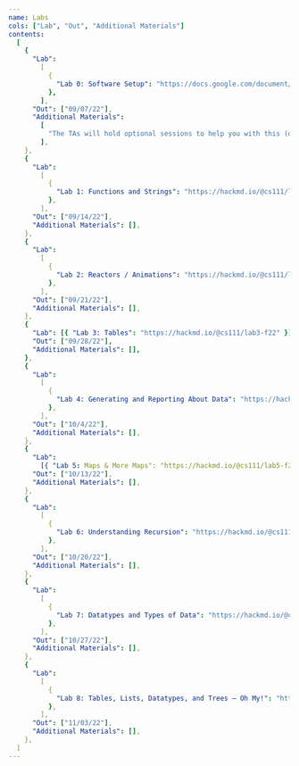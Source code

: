 ```yaml
---
name: Labs
cols: ["Lab", "Out", "Additional Materials"]
contents:
  [
    {
      "Lab":
        [
          {
            "Lab 0: Software Setup": "https://docs.google.com/document/d/1N6KcnBEJEDRvWTR_zMNDDPAqywpbg8xs1AJIRxgFXck/edit?usp=sharing",
          },
        ],
      "Out": ["09/07/22"],
      "Additional Materials":
        [
          "The TAs will hold optional sessions to help you with this (or you can do it on your own). See the hours calendar or Ed for the times.",
        ],
    },
    {
      "Lab":
        [
          {
            "Lab 1: Functions and Strings": "https://hackmd.io/@cs111/lab1-f22",
          },
        ],
      "Out": ["09/14/22"],
      "Additional Materials": [],
    },
    {
      "Lab":
        [
          {
            "Lab 2: Reactors / Animations": "https://hackmd.io/@cs111/lab2-f22",
          },
        ],
      "Out": ["09/21/22"],
      "Additional Materials": [],
    },
    {
      "Lab": [{ "Lab 3: Tables": "https://hackmd.io/@cs111/lab3-f22" }],
      "Out": ["09/28/22"],
      "Additional Materials": [],
    },
    {
      "Lab":
        [
          {
            "Lab 4: Generating and Reporting About Data": "https://hackmd.io/@cs111/lab4-f22",
          },
        ],
      "Out": ["10/4/22"],
      "Additional Materials": [],
    },
    {
      "Lab":
        [{ "Lab 5: Maps & More Maps": "https://hackmd.io/@cs111/lab5-f22" }],
      "Out": ["10/13/22"],
      "Additional Materials": [],
    },
    {
      "Lab":
        [
          {
            "Lab 6: Understanding Recursion": "https://hackmd.io/@cs111/lab6-f22",
          },
        ],
      "Out": ["10/20/22"],
      "Additional Materials": [],
    },
    {
      "Lab":
        [
          {
            "Lab 7: Datatypes and Types of Data": "https://hackmd.io/@cs111/lab7-f22",
          },
        ],
      "Out": ["10/27/22"],
      "Additional Materials": [],
    },
    {
      "Lab":
        [
          {
            "Lab 8: Tables, Lists, Datatypes, and Trees – Oh My!": "https://hackmd.io/@cs111/lab8-f22",
          },
        ],
      "Out": ["11/03/22"],
      "Additional Materials": [],
    },
  ]
---
```

